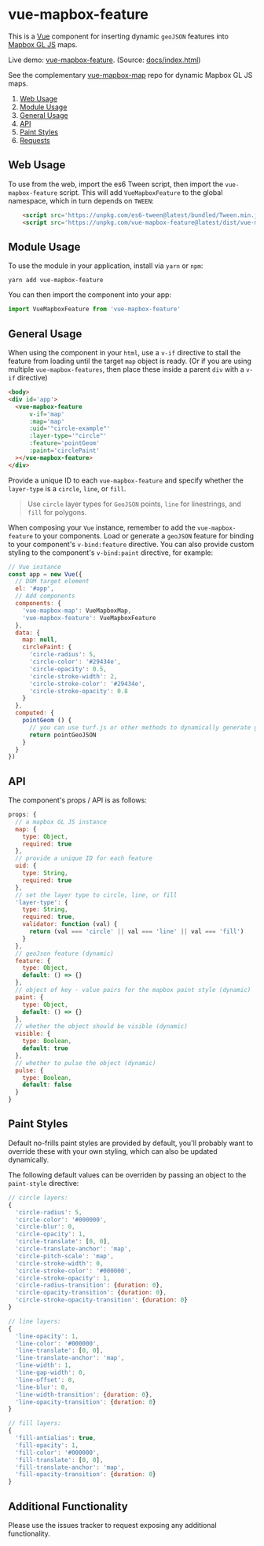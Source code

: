vue-mapbox-feature
==================
This is a [Vue](https://vuejs.org/) component for inserting dynamic `geoJSON` features into [Mapbox GL JS](https://www.mapbox.com/mapbox-gl-js/api/) maps.

Live demo: [vue-mapbox-feature](https://cityseer.github.io/vue-mapbox-feature/). (Source: [docs/index.html](docs/index.html))

See the complementary [vue-mapbox-map](https://github.com/cityseer/vue-mapbox-map) repo for dynamic Mapbox GL JS maps.

1. [Web Usage](#web-usage)
1. [Module Usage](#module-usage)
1. [General Usage](#general-usage)
1. [API](#api)
1. [Paint Styles](#paint-styles)
1. [Requests](#requests)

Web Usage
---------
To use from the web, import the es6 Tween script, then import the `vue-mapbox-feature` script. This will add `VueMapboxFeature` to the global namespace, which in turn depends on `TWEEN`:
```html
    <script src='https://unpkg.com/es6-tween@latest/bundled/Tween.min.js'></script>
    <script src='https://unpkg.com/vue-mapbox-feature@latest/dist/vue-mapbox-feature.umd.js'></script>
```

Module Usage
------------
To use the module in your application, install via `yarn` or `npm`:
```
yarn add vue-mapbox-feature
```
You can then import the component into your app:
```javascript
import VueMapboxFeature from 'vue-mapbox-feature'
````

General Usage
-------------

When using the component in your `html`, use a `v-if` directive to stall the feature from loading until the target `map` object is ready. (Or if you are using multiple `vue-mapbox-features`, then place these inside a parent `div` with a `v-if` directive)
```html
<body>
<div id='app'>
  <vue-mapbox-feature
      v-if='map'
      :map='map'
      :uid='"circle-example"'
      :layer-type='"circle"'
      :feature='pointGeom'
      :paint='circlePaint'
  ></vue-mapbox-feature>
</div>
```
Provide a unique ID to each `vue-mapbox-feature` and specify whether the `layer-type` is a `circle`, `line`, or `fill`.

> Use `circle` layer types for `GeoJSON` points, `line` for linestrings, and `fill` for polygons.
 
When composing your `Vue` instance, remember to add the `vue-mapbox-feature` to your components. Load or generate a `geoJSON` feature for binding to your component's `v-bind:feature` directive. You can also provide custom styling to the component's `v-bind:paint` directive, for example:
```javascript
// Vue instance
const app = new Vue({
  // DOM target element
  el: '#app',
  // Add components
  components: {
    'vue-mapbox-map': VueMapboxMap,
    'vue-mapbox-feature': VueMapboxFeature
  },
  data: {
    map: null,
    circlePaint: {
      'circle-radius': 5,
      'circle-color': '#29434e',
      'circle-opacity': 0.5,
      'circle-stroke-width': 2,
      'circle-stroke-color': '#29434e',
      'circle-stroke-opacity': 0.8
    }
  },
  computed: {
    pointGeom () {
      // you can use turf.js or other methods to dynamically generate geojson as computed properties
      return pointGeoJSON
    }
  }
})
```

API
---
The component's props / API is as follows:
```javascript
props: {
  // a mapbox GL JS instance
  map: {
    type: Object,
    required: true
  },
  // provide a unique ID for each feature
  uid: {
    type: String,
    required: true
  },
  // set the layer type to circle, line, or fill
  'layer-type': {
    type: String,
    required: true,
    validator: function (val) {
      return (val === 'circle' || val === 'line' || val === 'fill')
    }
  },
  // geoJson feature (dynamic)
  feature: {
    type: Object,
    default: () => {}
  },
  // object of key - value pairs for the mapbox paint style (dynamic)
  paint: {
    type: Object,
    default: () => {}
  },
  // whether the object should be visible (dynamic)
  visible: {
    type: Boolean,
    default: true
  },
  // whether to pulse the object (dynamic)
  pulse: {
    type: Boolean,
    default: false
  }
}
```

Paint Styles
------------
Default no-frills paint styles are provided by default, you'll probably want to override these with your own styling, which can also be updated dynamically.

The following default values can be overriden by passing an object to the `paint-style` directive:
```javascript
// circle layers:
{
  'circle-radius': 5,
  'circle-color': '#000000',
  'circle-blur': 0,
  'circle-opacity': 1,
  'circle-translate': [0, 0],
  'circle-translate-anchor': 'map',
  'circle-pitch-scale': 'map',
  'circle-stroke-width': 0,
  'circle-stroke-color': '#000000',
  'circle-stroke-opacity': 1,
  'circle-radius-transition': {duration: 0},
  'circle-opacity-transition': {duration: 0},
  'circle-stroke-opacity-transition': {duration: 0}
}

// line layers:
{
  'line-opacity': 1,
  'line-color': '#000000',
  'line-translate': [0, 0],
  'line-translate-anchor': 'map',
  'line-width': 1,
  'line-gap-width': 0,
  'line-offset': 0,
  'line-blur': 0,
  'line-width-transition': {duration: 0},
  'line-opacity-transition': {duration: 0}
}

// fill layers:
{
  'fill-antialias': true,
  'fill-opacity': 1,
  'fill-color': '#000000',
  'fill-translate': [0, 0],
  'fill-translate-anchor': 'map',
  'fill-opacity-transition': {duration: 0}
}
```

Additional Functionality
------------------------
Please use the issues tracker to request exposing any additional functionality.